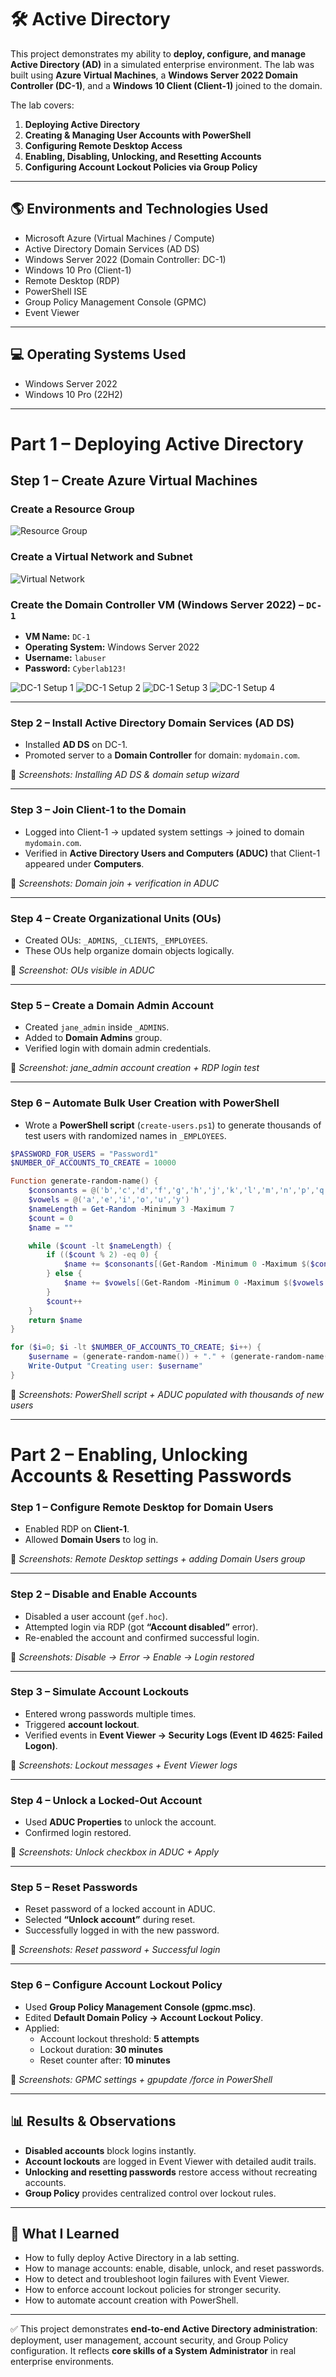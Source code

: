 # 🛠️ Active Directory

This project demonstrates my ability to **deploy, configure, and manage Active Directory (AD)** in a simulated enterprise environment. The lab was built using **Azure Virtual Machines**, a **Windows Server 2022 Domain Controller (DC-1)**, and a **Windows 10 Client (Client-1)** joined to the domain.  

The lab covers:  
1. **Deploying Active Directory**  
2. **Creating & Managing User Accounts with PowerShell**  
3. **Configuring Remote Desktop Access**  
4. **Enabling, Disabling, Unlocking, and Resetting Accounts**  
5. **Configuring Account Lockout Policies via Group Policy**  

---

## 🌎 Environments and Technologies Used  
- Microsoft Azure (Virtual Machines / Compute)  
- Active Directory Domain Services (AD DS)  
- Windows Server 2022 (Domain Controller: DC-1)  
- Windows 10 Pro (Client-1)  
- Remote Desktop (RDP)  
- PowerShell ISE  
- Group Policy Management Console (GPMC)  
- Event Viewer  

---

## 💻 Operating Systems Used  
- Windows Server 2022  
- Windows 10 Pro (22H2)  

---

# Part 1 – Deploying Active Directory  

## **Step 1 – Create Azure Virtual Machines**    

### **Create a Resource Group**
![Resource Group](https://github.com/user-attachments/assets/c8e5f6cb-5250-41c1-a3ac-cec1bb3dbf52)

### **Create a Virtual Network and Subnet**
![Virtual Network](https://github.com/user-attachments/assets/075b0eb4-89b5-44c9-8041-45f44d12f723)

### **Create the Domain Controller VM (Windows Server 2022) – `DC-1`**

- **VM Name:** `DC-1`  
- **Operating System:** Windows Server 2022  
- **Username:** `labuser`  
- **Password:** `Cyberlab123!`

![DC-1 Setup 1](https://github.com/user-attachments/assets/1f073bf0-edb5-40a1-ab7d-65906a4cf81b) 
![DC-1 Setup 2](https://github.com/user-attachments/assets/21bb7f0c-d27f-45a8-9f9c-3f6c041e84a7) 
![DC-1 Setup 3](https://github.com/user-attachments/assets/ef2e1745-3ce9-4e5c-9579-19c5d7bc2c88) 
![DC-1 Setup 4](https://github.com/user-attachments/assets/1320a6df-810c-4cad-ab58-4fa1200fecca) 










 

---

### **Step 2 – Install Active Directory Domain Services (AD DS)**  
- Installed **AD DS** on DC-1.  
- Promoted server to a **Domain Controller** for domain: `mydomain.com`.  

📸 *Screenshots: Installing AD DS & domain setup wizard*  

---

### **Step 3 – Join Client-1 to the Domain**  
- Logged into Client-1 → updated system settings → joined to domain `mydomain.com`.  
- Verified in **Active Directory Users and Computers (ADUC)** that Client-1 appeared under **Computers**.  

📸 *Screenshots: Domain join + verification in ADUC*  

---

### **Step 4 – Create Organizational Units (OUs)**  
- Created OUs: `_ADMINS`, `_CLIENTS`, `_EMPLOYEES`.  
- These OUs help organize domain objects logically.  

📸 *Screenshot: OUs visible in ADUC*  

---

### **Step 5 – Create a Domain Admin Account**  
- Created `jane_admin` inside `_ADMINS`.  
- Added to **Domain Admins** group.  
- Verified login with domain admin credentials.  

📸 *Screenshot: jane_admin account creation + RDP login test*  

---

### **Step 6 – Automate Bulk User Creation with PowerShell**  
- Wrote a **PowerShell script** (`create-users.ps1`) to generate thousands of test users with randomized names in `_EMPLOYEES`.  

```powershell
$PASSWORD_FOR_USERS = "Password1"
$NUMBER_OF_ACCOUNTS_TO_CREATE = 10000

Function generate-random-name() {
    $consonants = @('b','c','d','f','g','h','j','k','l','m','n','p','q','r','s','t','v','w','x','z')
    $vowels = @('a','e','i','o','u','y')
    $nameLength = Get-Random -Minimum 3 -Maximum 7
    $count = 0
    $name = ""

    while ($count -lt $nameLength) {
        if (($count % 2) -eq 0) {
            $name += $consonants[(Get-Random -Minimum 0 -Maximum $($consonants.Count))]
        } else {
            $name += $vowels[(Get-Random -Minimum 0 -Maximum $($vowels.Count))]
        }
        $count++
    }
    return $name
}

for ($i=0; $i -lt $NUMBER_OF_ACCOUNTS_TO_CREATE; $i++) {
    $username = (generate-random-name()) + "." + (generate-random-name())
    Write-Output "Creating user: $username"
}
```

📸 *Screenshots: PowerShell script + ADUC populated with thousands of new users*  

---

# Part 2 – Enabling, Unlocking Accounts & Resetting Passwords  

### **Step 1 – Configure Remote Desktop for Domain Users**  
- Enabled RDP on **Client-1**.  
- Allowed **Domain Users** to log in.  

📸 *Screenshots: Remote Desktop settings + adding Domain Users group*  

---

### **Step 2 – Disable and Enable Accounts**  
- Disabled a user account (`gef.hoc`).  
- Attempted login via RDP (got **“Account disabled”** error).  
- Re-enabled the account and confirmed successful login.  

📸 *Screenshots: Disable → Error → Enable → Login restored*  

---

### **Step 3 – Simulate Account Lockouts**  
- Entered wrong passwords multiple times.  
- Triggered **account lockout**.  
- Verified events in **Event Viewer → Security Logs (Event ID 4625: Failed Logon)**.  

📸 *Screenshots: Lockout messages + Event Viewer logs*  

---

### **Step 4 – Unlock a Locked-Out Account**  
- Used **ADUC Properties** to unlock the account.  
- Confirmed login restored.  

📸 *Screenshots: Unlock checkbox in ADUC + Apply*  

---

### **Step 5 – Reset Passwords**  
- Reset password of a locked account in ADUC.  
- Selected **“Unlock account”** during reset.  
- Successfully logged in with the new password.  

📸 *Screenshots: Reset password + Successful login*  

---

### **Step 6 – Configure Account Lockout Policy**  
- Used **Group Policy Management Console (gpmc.msc)**.  
- Edited **Default Domain Policy → Account Lockout Policy**.  
- Applied:  
  - Account lockout threshold: **5 attempts**  
  - Lockout duration: **30 minutes**  
  - Reset counter after: **10 minutes**  

📸 *Screenshots: GPMC settings + gpupdate /force in PowerShell*  

---

## 📊 Results & Observations  
- **Disabled accounts** block logins instantly.  
- **Account lockouts** are logged in Event Viewer with detailed audit trails.  
- **Unlocking and resetting passwords** restore access without recreating accounts.  
- **Group Policy** provides centralized control over lockout rules.  

---

## 🤔 What I Learned  
- How to fully deploy Active Directory in a lab setting.  
- How to manage accounts: enable, disable, unlock, and reset passwords.  
- How to detect and troubleshoot login failures with Event Viewer.  
- How to enforce account lockout policies for stronger security.  
- How to automate account creation with PowerShell.  

---


✅ This project demonstrates **end-to-end Active Directory administration**: deployment, user management, account security, and Group Policy configuration. It reflects **core skills of a System Administrator** in real enterprise environments.  
